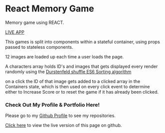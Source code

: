 # React Memory Game
Memory game using REACT.

[LIVE APP](https://vincent440.github.io/react-memory-game/)

This games is split into components within a stateful container, using props passed to stateless components.

12 images are loaded up each time a user loads the page. 

A characters array holds ID's and images that gets displayed every render randomly using the [Durstenfeld shuffle ES6 Sorting algorithm](https://gist.github.com/webbower/8d19b714ded3ec53d1d7ed32b79fdbac)

on a click the ID of that image gets added to a clicked array in the Containers state, which is then used on every click event to determine either to Increase Score or to reset the game if it has already been clicked. 


### Check Out My Profile & Portfolio Here!

Please go to my [Github Profile](https://github.com/Vincent440) to see my repositories.

[Click here](https://vincent440.github.io/) to view the live version of this page on github.